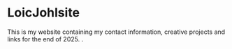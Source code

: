 # LoicJohlsite

This is my website containing my contact information, creative projects and links for the end of 2025. 
.
